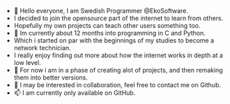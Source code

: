 - 👋 Hello everyone, I am Swedish Programmer @EkoSoftware.
-    I decided to join the opensource part of the internet to learn from others.
-    Hopefully my own projects can teach other users something too.   
- 👀 Im currently about 12 months into programming in C and Python.
-    Which i started on par with the beginnings of my studies to become a network technician.
-    I really enjoy finding out more about how the internet works in depth at a low level.  
- 🌱 For now i am in a phase of creating alot of projects, and then remaking them into better versions.
- 💞️ I may be interested in collaboration, feel free to contact me on Github. 
- 📫 I am currently only available on GitHub.

<!---
EkoSoftware/EkoSoftware is a ✨ special ✨ repository because its `README.md` (this file) appears on your GitHub profile.
You can click the Preview link to take a look at your changes.
--->

